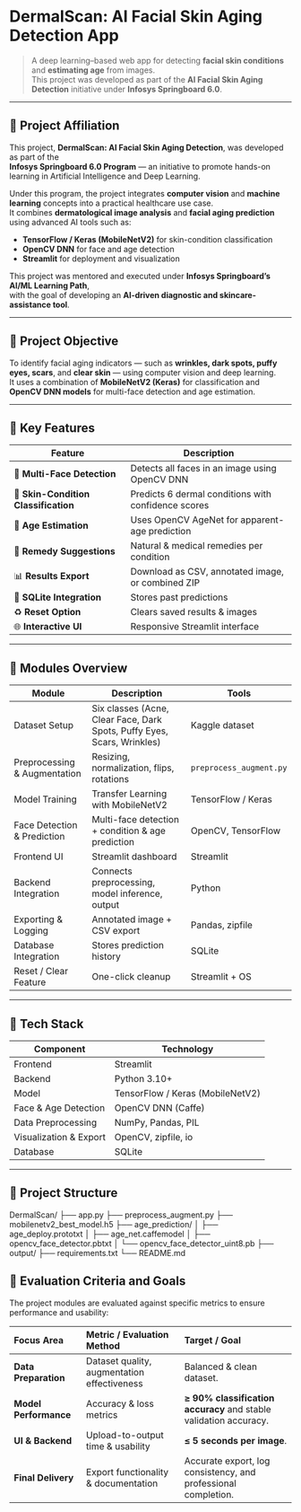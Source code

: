 # DermalScan: AI Facial Skin Aging Detection App

> A deep learning–based web app for detecting **facial skin conditions** and **estimating age** from images.  
> This project was developed as part of the **AI Facial Skin Aging Detection** initiative under **Infosys Springboard 6.0**.

---

## 🏫 Project Affiliation  

This project, **DermalScan: AI Facial Skin Aging Detection**, was developed as part of the  
**Infosys Springboard 6.0 Program** — an initiative to promote hands-on learning in Artificial Intelligence and Deep Learning.  

Under this program, the project integrates **computer vision** and **machine learning** concepts into a practical healthcare use case.  
It combines **dermatological image analysis** and **facial aging prediction** using advanced AI tools such as:  

- **TensorFlow / Keras (MobileNetV2)** for skin-condition classification  
- **OpenCV DNN** for face and age detection  
- **Streamlit** for deployment and visualization  

This project was mentored and executed under **Infosys Springboard’s AI/ML Learning Path**,  
with the goal of developing an **AI-driven diagnostic and skincare-assistance tool**.

---

## 🎯 Project Objective  

To identify facial aging indicators — such as **wrinkles, dark spots, puffy eyes, scars**, and **clear skin** — using computer vision and deep learning.  
It uses a combination of **MobileNetV2 (Keras)** for classification and **OpenCV DNN models** for multi-face detection and age estimation.

---

## 🧩 Key Features  

| Feature | Description |
|----------|--------------|
| 👥 **Multi-Face Detection** | Detects all faces in an image using OpenCV DNN |
| 🧴 **Skin-Condition Classification** | Predicts 6 dermal conditions with confidence scores |
| 📅 **Age Estimation** | Uses OpenCV AgeNet for apparent-age prediction |
| 💊 **Remedy Suggestions** | Natural & medical remedies per condition |
| 📊 **Results Export** | Download as CSV, annotated image, or combined ZIP |
| 💾 **SQLite Integration** | Stores past predictions |
| ♻️ **Reset Option** | Clears saved results & images |
| 🌐 **Interactive UI** | Responsive Streamlit interface |

---

## 🧩 Modules Overview  

| Module | Description | Tools |
|--------|--------------|-------|
| Dataset Setup | Six classes (Acne, Clear Face, Dark Spots, Puffy Eyes, Scars, Wrinkles) | Kaggle dataset |
| Preprocessing & Augmentation | Resizing, normalization, flips, rotations | `preprocess_augment.py` |
| Model Training | Transfer Learning with MobileNetV2 | TensorFlow / Keras |
| Face Detection & Prediction | Multi-face detection + condition & age prediction | OpenCV, TensorFlow |
| Frontend UI | Streamlit dashboard | Streamlit |
| Backend Integration | Connects preprocessing, model inference, output | Python |
| Exporting & Logging | Annotated image + CSV export | Pandas, zipfile |
| Database Integration | Stores prediction history | SQLite |
| Reset / Clear Feature | One-click cleanup | Streamlit + OS |

---

## 🧬 Tech Stack  

| Component | Technology |
|------------|-------------|
| Frontend | Streamlit |
| Backend | Python 3.10+ |
| Model | TensorFlow / Keras (MobileNetV2) |
| Face & Age Detection | OpenCV DNN (Caffe) |
| Data Preprocessing | NumPy, Pandas, PIL |
| Visualization & Export | OpenCV, zipfile, io |
| Database | SQLite |

---

## 📂 Project Structure  

DermalScan/
├── app.py
├── preprocess_augment.py
├── mobilenetv2_best_model.h5
├── age_prediction/
│ ├── age_deploy.prototxt
│ ├── age_net.caffemodel
│ ├── opencv_face_detector.pbtxt
│ └── opencv_face_detector_uint8.pb
├── output/
├── requirements.txt
└── README.md

## 🎯 Evaluation Criteria and Goals

The project modules are evaluated against specific metrics to ensure performance and usability:

| Focus Area | Metric / Evaluation Method | Target / Goal |
| :--- | :--- | :--- |
| **Data Preparation** | Dataset quality, augmentation effectiveness | Balanced & clean dataset. |
| **Model Performance** | Accuracy & loss metrics | **≥ 90% classification accuracy** and stable validation accuracy. |
| **UI & Backend** | Upload-to-output time & usability | **≤ 5 seconds per image**. |
| **Final Delivery** | Export functionality & documentation | Accurate export, log consistency, and professional completion. |
